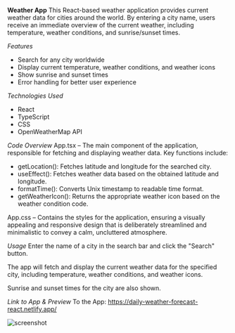 **Weather App**
This React-based weather application provides current weather data for cities around the world. By entering a city name, users receive an immediate overview of the current weather, including temperature, weather conditions, and sunrise/sunset times.


*Features*
- Search for any city worldwide
- Display current temperature, weather conditions, and weather icons
- Show sunrise and sunset times
- Error handling for better user experience


*Technologies Used*
- React
- TypeScript
- CSS
- OpenWeatherMap API


*Code Overview*
App.tsx – The main component of the application, responsible for fetching and displaying weather data. 
Key functions include:
- getLocation(): Fetches latitude and longitude for the searched city.
- useEffect(): Fetches weather data based on the obtained latitude and longitude.
- formatTime(): Converts Unix timestamp to readable time format.
- getWeatherIcon(): Returns the appropriate weather icon based on the weather condition code.

App.css – Contains the styles for the application, ensuring a visually appealing and responsive design that is deliberately streamlined and minimalistic to convey a calm, uncluttered atmosphere.


*Usage*
Enter the name of a city in the search bar and click the "Search" button.

The app will fetch and display the current weather data for the specified city, including temperature, weather conditions, and weather icons.

Sunrise and sunset times for the city are also shown.


*Link to App & Preview*
To the App: https://daily-weather-forecast-react.netlify.app/

![screenshot](.img/weather-app-preview.png)